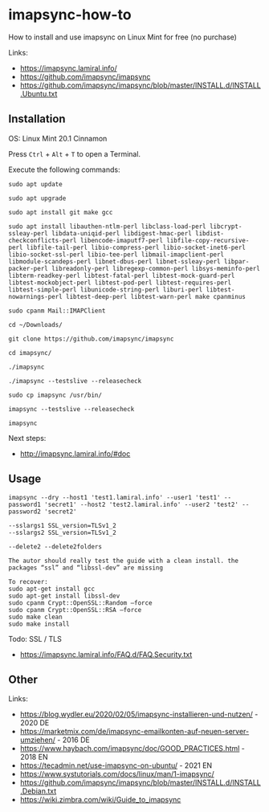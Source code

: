 # imapsync-how-to
How to install and use imapsync on Linux Mint for free (no purchase)

Links:
- https://imapsync.lamiral.info/
- https://github.com/imapsync/imapsync
- https://github.com/imapsync/imapsync/blob/master/INSTALL.d/INSTALL.Ubuntu.txt

## Installation

OS: Linux Mint 20.1 Cinnamon

Press `Ctrl` + `Alt` + `T` to open a Terminal.

Execute the following commands:

```
sudo apt update

sudo apt upgrade

sudo apt install git make gcc

sudo apt install libauthen-ntlm-perl libclass-load-perl libcrypt-ssleay-perl libdata-uniqid-perl libdigest-hmac-perl libdist-checkconflicts-perl libencode-imaputf7-perl libfile-copy-recursive-perl libfile-tail-perl libio-compress-perl libio-socket-inet6-perl libio-socket-ssl-perl libio-tee-perl libmail-imapclient-perl libmodule-scandeps-perl libnet-dbus-perl libnet-ssleay-perl libpar-packer-perl libreadonly-perl libregexp-common-perl libsys-meminfo-perl libterm-readkey-perl libtest-fatal-perl libtest-mock-guard-perl libtest-mockobject-perl libtest-pod-perl libtest-requires-perl libtest-simple-perl libunicode-string-perl liburi-perl libtest-nowarnings-perl libtest-deep-perl libtest-warn-perl make cpanminus

sudo cpanm Mail::IMAPClient

cd ~/Downloads/

git clone https://github.com/imapsync/imapsync

cd imapsync/

./imapsync

./imapsync --testslive --releasecheck

sudo cp imapsync /usr/bin/

imapsync --testslive --releasecheck

imapsync

```

Next steps:
- http://imapsync.lamiral.info/#doc

## Usage
```
imapsync --dry --host1 'test1.lamiral.info' --user1 'test1' --password1 'secret1' --host2 'test2.lamiral.info' --user2 'test2' --password2 'secret2'

--sslargs1 SSL_version=TLSv1_2
--sslargs2 SSL_version=TLSv1_2

--delete2 --delete2folders

The autor should really test the guide with a clean install. the packages “ssl” and “libssl-dev” are missing

To recover:
sudo apt-get install gcc
sudo apt-get install libssl-dev
sudo cpanm Crypt::OpenSSL::Random –force
sudo cpanm Crypt::OpenSSL::RSA –force
sudo make clean
sudo make install

```

Todo: SSL / TLS
- https://imapsync.lamiral.info/FAQ.d/FAQ.Security.txt

## Other

Links:
- https://blog.wydler.eu/2020/02/05/imapsync-installieren-und-nutzen/ - 2020 DE
- https://marketmix.com/de/imapsync-emailkonten-auf-neuen-server-umziehen/ - 2016 DE
- https://www.haybach.com/imapsync/doc/GOOD_PRACTICES.html - 2018 EN
- https://tecadmin.net/use-imapsync-on-ubuntu/ - 2021 EN
- https://www.systutorials.com/docs/linux/man/1-imapsync/
- https://github.com/imapsync/imapsync/blob/master/INSTALL.d/INSTALL.Debian.txt
- https://wiki.zimbra.com/wiki/Guide_to_imapsync
